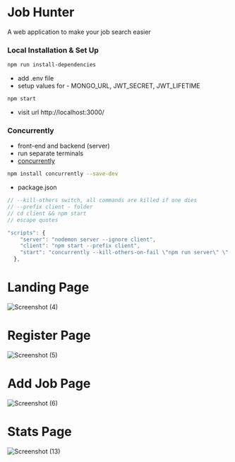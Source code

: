 # Job Hunter
A web application to make your job search easier

### Local Installation & Set Up

```sh
npm run install-dependencies
```

- add .env file
- setup values for - MONGO_URL, JWT_SECRET, JWT_LIFETIME

```sh
npm start
```

- visit url http://localhost:3000/

### Concurrently

- front-end and backend (server)
- run separate terminals
- [concurrently](https://www.npmjs.com/package/concurrently)

```sh
npm install concurrently --save-dev

```

- package.json

```js
// --kill-others switch, all commands are killed if one dies
// --prefix client - folder
// cd client && npm start
// escape quotes

"scripts": {
    "server": "nodemon server --ignore client",
    "client": "npm start --prefix client",
    "start": "concurrently --kill-others-on-fail \"npm run server\" \" npm run client\""
  },
```

# Landing Page
![Screenshot (4)](https://user-images.githubusercontent.com/56735635/188561265-5a7f2863-b20f-41be-819f-c9af749b4ebc.png)



# Register Page
![Screenshot (5)](https://user-images.githubusercontent.com/56735635/188560063-4ad2b060-5e6f-4dd2-9a17-bcbc05a52a1d.png)



# Add Job Page
![Screenshot (6)](https://user-images.githubusercontent.com/56735635/188560210-13e6fa2d-d746-42c4-a09b-32c1968a3ed0.png)


# Stats Page
![Screenshot (13)](https://user-images.githubusercontent.com/56735635/188595949-102c69dd-cd65-4b49-9630-9225dd711050.png)

